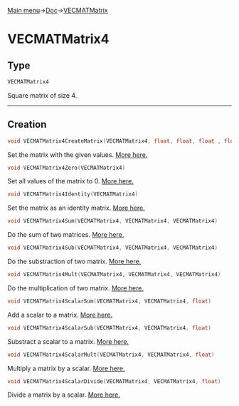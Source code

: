 [Main menu](../../Readme.md)->[Doc](../VECMATKit.md)->[VECMATMatrix](VECMATMatrix.md)

# **VECMATMatrix4**
## **Type**

```C
VECMATMatrix4
```
Square matrix of size 4.
_____________
## **Creation**

```C
void VECMATMatrix4CreateMatrix(VECMATMatrix4, float, float, float , float, float, float, float, float, float, float, float, float, float, float, float, float)
```
Set the matrix with the given values. [More here.](./functions/VECMATMatrix4/VECMATMatrix4CreateMatrix.md)

```C
void VECMATMatrix4Zero(VECMATMatrix4)
```
Set all values of the matrix to 0. [More here.](./functions/VECMATMatrix4/VECMATMatrix4Zero.md)


```C
void VECMATMatrix4Identity(VECMATMatrix4)
```
Set the matrix as an identity matrix. [More here.](./functions/VECMATMatrix4/VECMATMatrix4Identity.md)

```C
void VECMATMatrix4Sum(VECMATMatrix4, VECMATMatrix4, VECMATMatrix4)
```
Do the sum of two matrices. [More here.](./functions/VECMATMatrix4/VECMATMatrix4Sum.md)

```C
void VECMATMatrix4Sub(VECMATMatrix4, VECMATMatrix4, VECMATMatrix4)
```
Do the substraction of two matrix. [More here.](./functions/VECMATMatrix4/VECMATMatrix4Sub.md)

```C
void VECMATMatrix4Mult(VECMATMatrix4, VECMATMatrix4, VECMATMatrix4)
```
Do the multiplication of two matrix. [More here.](./functions/VECMATMatrix4/VECMATMatrix4Sub.md)

```C
void VECMATMatrix4ScalarSum(VECMATMatrix4, VECMATMatrix4, float)
```
Add a scalar to a matrix. [More here.](./functions/VECMATMatrix4/VECMATMatrix4ScalarSum.md)

```C
void VECMATMatrix4ScalarSub(VECMATMatrix4, VECMATMatrix4, float)
```
Substract a scalar to a matrix. [More here.](./functions/VECMATVector4/VECMATMatrix4ScalarSub.md)

```C
void VECMATMatrix4ScalarMult(VECMATMatrix4, VECMATMatrix4, float)
````
Multiply a matrix by a scalar. [More here.](./functions/VECMATMatrix4/VECMATMatrix4ScalarMult.md)

```C
void VECMATMatrix4ScalarDivide(VECMATMatrix4, VECMATMatrix4, float)
```
Divide a matrix by a scalar. [More here.](./functions/VECMATMatrix4/VECMATMatrix4ScalarDivide.md)
